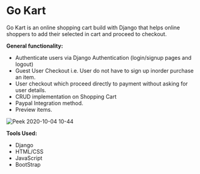 # Go Kart
Go Kart is an online shopping cart build with Django that helps online shoppers to add their selected in cart and proceed to checkout. 

**General functionality:**

- Authenticate users via Django Authentication (login/signup pages and logout)
- Guest User Checkout i.e. User do not have to sign up inorder purchase an item.
- User checkout which proceed directly to payment without asking for user details.
- CRUD implementation on Shopping Cart
- Paypal Integration method.
- Preview items.

![Peek 2020-10-04 10-44](https://user-images.githubusercontent.com/22757695/95020349-3dcd6580-0630-11eb-86a9-beb12e2e1609.gif)


**Tools Used:**

- Django
- HTML/CSS
- JavaScript
- BootStrap

